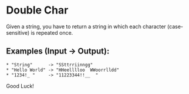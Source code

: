 # Double Char

Given a string, you have to return a string in which each character (case-sensitive) is repeated once.

## Examples (Input -> Output):

```
* "String"      -> "SSttrriinngg"
* "Hello World" -> "HHeelllloo  WWoorrlldd"
* "1234!_ "     -> "11223344!!__  "
```

Good Luck!
